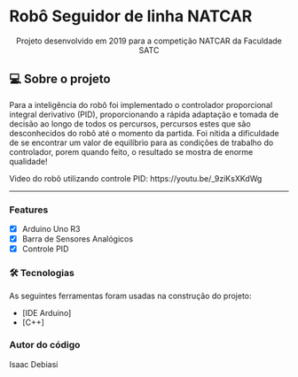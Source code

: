 # Robô Seguidor de linha NATCAR

<p align="center">Projeto desenvolvido em 2019 para a competição NATCAR da Faculdade SATC</p>

## 💻 Sobre o projeto
<p>Para a inteligência do robô foi implementado o controlador proporcional integral derivativo (PID), proporcionando a rápida adaptação e tomada de decisão ao longo de todos os percursos, percursos estes que são desconhecidos do robô até o momento da partida. Foi nítida a dificuldade de se encontrar um valor de equilíbrio para as condições de trabalho do controlador, porem quando feito, o resultado se mostra de enorme qualidade!</p>

<p>Video do robô utilizando controle PID: https://youtu.be/_9ziKsXKdWg</p>

---

### Features

- [x] Arduino Uno R3
- [x] Barra de Sensores Analógicos
- [x] Controle PID

### 🛠 Tecnologias

As seguintes ferramentas foram usadas na construção do projeto:

- [IDE Arduino]
- [C++]

### Autor do código
Isaac Debiasi
